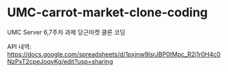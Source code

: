 # UMC-carrot-market-clone-coding
UMC Server 6,7주차 과제
당근마켓 클론 코딩

API 내역:
https://docs.google.com/spreadsheets/d/1pxjnw9lsrJBP0tMpc_R2j1r0H4c0NzPxT2cpeJoqvKg/edit?usp=sharing
